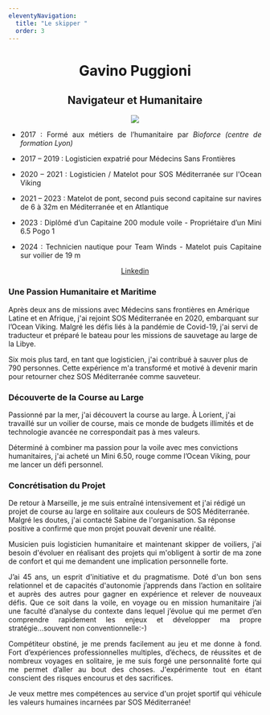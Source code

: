 ```yaml
---
eleventyNavigation:
  title: "Le skipper "
  order: 3
---
```

<h1 style="text-align: center">Gavino Puggioni</h1><h2 style="text-align: center">Navigateur et Humanitaire</h2><p style="text-align: center"><img src="/images/Skipper_ok_final.png"></p>

*   <p style="text-align: justify">2017 : Formé aux métiers de l’humanitaire par <em>Bioforce (centre de formation Lyon)</em></p>
*   <p style="text-align: justify">2017 – 2019 : Logisticien expatrié pour Médecins Sans Frontières</p>
*   <p style="text-align: justify">2020 – 2021 : Logisticien / Matelot pour SOS Méditerranée sur l'Ocean Viking</p>
*   <p style="text-align: justify">2021 – 2023 : Matelot de pont, second puis second capitaine sur navires de 6 à 32m en Méditerranée et en Atlantique</p>
*   <p style="text-align: justify">2023 : Diplômé d’un Capitaine 200 module voile - Propriétaire d’un Mini 6.5 Pogo 1</p>
*   <p style="text-align: justify">2024 : Technicien nautique pour Team Winds - Matelot puis Capitaine sur voilier de 19 m</p>

<p style="text-align: center"><a href="https://www.linkedin.com/in/gavino-puggioni-507724300/">Linkedin</a></p>

### Une Passion Humanitaire et Maritime

Après deux ans de missions avec Médecins sans frontières en Amérique Latine et en Afrique, j'ai rejoint SOS Méditerranée en 2020, embarquant sur l’Ocean Viking. Malgré les défis liés à la pandémie de Covid-19, j'ai servi de traducteur et préparé le bateau pour les missions de sauvetage au large de la Libye.

Six mois plus tard, en tant que logisticien, j'ai contribué à sauver plus de 790 personnes. Cette expérience m'a transformé et motivé à devenir marin pour retourner chez SOS Méditerranée comme sauveteur.

### Découverte de la Course au Large

Passionné par la mer, j'ai découvert la course au large. À Lorient, j'ai travaillé sur un voilier de course, mais ce monde de budgets illimités et de technologie avancée ne correspondait pas à mes valeurs.

Déterminé à combiner ma passion pour la voile avec mes convictions humanitaires, j'ai acheté un Mini 6.50, rouge comme l’Ocean Viking, pour me lancer un défi personnel.

### Concrétisation du Projet

De retour à Marseille, je me suis entraîné intensivement et j'ai rédigé un projet de course au large en solitaire aux couleurs de SOS Méditerranée. Malgré les doutes, j'ai contacté Sabine de l'organisation. Sa réponse positive a confirmé que mon projet pouvait devenir une réalité.

<p style="text-align: justify">Musicien puis logisticien humanitaire et maintenant skipper de voiliers, j'ai besoin d'évoluer en réalisant des projets qui m'obligent à sortir de ma zone de confort et qui me demandent une implication personnelle forte.</p><p style="text-align: justify">J’ai 45 ans, un esprit d'initiative et du pragmatisme. Doté d'un bon sens relationnel et de capacités d'autonomie j’apprends dans l’action en solitaire et auprès des autres pour gagner en expérience et relever de nouveaux défis. Que ce soit dans la voile, en voyage ou en mission humanitaire j’ai une faculté d’analyse du contexte dans lequel j’évolue qui me permet d’en comprendre rapidement les enjeux et développer ma propre stratégie...souvent non conventionnelle:-)</p><p style="text-align: justify">Compétiteur obstiné, je me prends facilement au jeu et me donne à fond. Fort d’expériences professionnelles multiples, d’échecs, de réussites et de nombreux voyages en solitaire, je me suis forgé une personnalité forte qui me permet d’aller au bout des choses. J'expérimente tout en étant conscient des risques encourus et des sacrifices.</p><p style="text-align: justify">Je veux mettre mes compétences au service d'un projet sportif qui véhicule les valeurs humaines incarnées par SOS Méditerranée!</p>